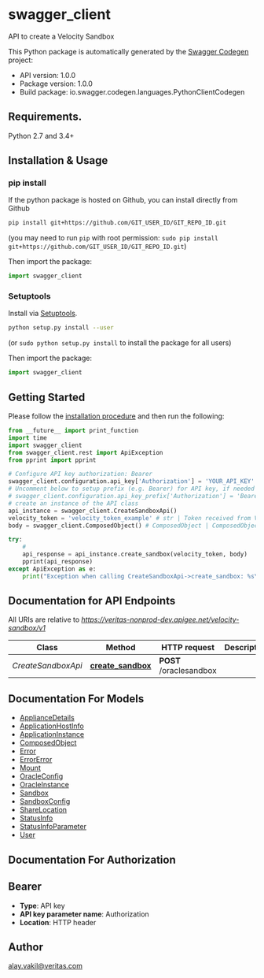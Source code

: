 # swagger_client
API to create a Velocity Sandbox

This Python package is automatically generated by the [Swagger Codegen](https://github.com/swagger-api/swagger-codegen) project:

- API version: 1.0.0
- Package version: 1.0.0
- Build package: io.swagger.codegen.languages.PythonClientCodegen

## Requirements.

Python 2.7 and 3.4+

## Installation & Usage
### pip install

If the python package is hosted on Github, you can install directly from Github

```sh
pip install git+https://github.com/GIT_USER_ID/GIT_REPO_ID.git
```
(you may need to run `pip` with root permission: `sudo pip install git+https://github.com/GIT_USER_ID/GIT_REPO_ID.git`)

Then import the package:
```python
import swagger_client 
```

### Setuptools

Install via [Setuptools](http://pypi.python.org/pypi/setuptools).

```sh
python setup.py install --user
```
(or `sudo python setup.py install` to install the package for all users)

Then import the package:
```python
import swagger_client
```

## Getting Started

Please follow the [installation procedure](#installation--usage) and then run the following:

```python
from __future__ import print_function
import time
import swagger_client
from swagger_client.rest import ApiException
from pprint import pprint

# Configure API key authorization: Bearer
swagger_client.configuration.api_key['Authorization'] = 'YOUR_API_KEY'
# Uncomment below to setup prefix (e.g. Bearer) for API key, if needed
# swagger_client.configuration.api_key_prefix['Authorization'] = 'Bearer'
# create an instance of the API class
api_instance = swagger_client.CreateSandboxApi()
velocity_token = 'velocity_token_example' # str | Token received from Velocity Oauth API call
body = swagger_client.ComposedObject() # ComposedObject | ComposedObject

try:
    # 
    api_response = api_instance.create_sandbox(velocity_token, body)
    pprint(api_response)
except ApiException as e:
    print("Exception when calling CreateSandboxApi->create_sandbox: %s\n" % e)

```

## Documentation for API Endpoints

All URIs are relative to *https://veritas-nonprod-dev.apigee.net/velocity-sandbox/v1*

Class | Method | HTTP request | Description
------------ | ------------- | ------------- | -------------
*CreateSandboxApi* | [**create_sandbox**](docs/CreateSandboxApi.md#create_sandbox) | **POST** /oraclesandbox | 


## Documentation For Models

 - [ApplianceDetails](docs/ApplianceDetails.md)
 - [ApplicationHostInfo](docs/ApplicationHostInfo.md)
 - [ApplicationInstance](docs/ApplicationInstance.md)
 - [ComposedObject](docs/ComposedObject.md)
 - [Error](docs/Error.md)
 - [ErrorError](docs/ErrorError.md)
 - [Mount](docs/Mount.md)
 - [OracleConfig](docs/OracleConfig.md)
 - [OracleInstance](docs/OracleInstance.md)
 - [Sandbox](docs/Sandbox.md)
 - [SandboxConfig](docs/SandboxConfig.md)
 - [ShareLocation](docs/ShareLocation.md)
 - [StatusInfo](docs/StatusInfo.md)
 - [StatusInfoParameter](docs/StatusInfoParameter.md)
 - [User](docs/User.md)


## Documentation For Authorization


## Bearer

- **Type**: API key
- **API key parameter name**: Authorization
- **Location**: HTTP header


## Author

alay.vakil@veritas.com

